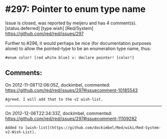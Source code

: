 
#297: Pointer to enum type name
================================================================================
Issue is closed, was reported by meijeru and has 4 comment(s).
[status.deferred] [type.wish] [Red/System]
<https://github.com/red/red/issues/297>

Further to #296, it would perhaps be nice (for documentation purposes alone) to allow the pointed-type to be an enumeration type name, thus:

```
#enum color! [red white blue] v: declare pointer! [color!]
```



Comments:
--------------------------------------------------------------------------------

On 2012-11-08T12:06:05Z, dockimbel, commented:
<https://github.com/red/red/issues/297#issuecomment-10185543>

    Agreed. I will add that to the v2 wish-list.

--------------------------------------------------------------------------------

On 2012-12-06T22:34:33Z, dockimbel, commented:
<https://github.com/red/red/issues/297#issuecomment-11109282>

    Added to [wish-list](https://github.com/dockimbel/Red/wiki/Red-System-v2-Wish-List).


